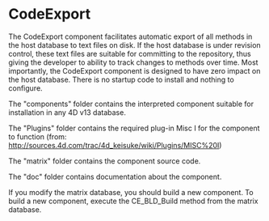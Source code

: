 CodeExport
==========

The CodeExport component facilitates automatic export of all methods in the host database to text files on disk.  If the host database is under revision control, these text files are suitable for committing to the repository, thus giving the developer to ability to track changes to methods over time. Most importantly, the CodeExport component is designed to have zero impact on the host database.  There is no startup code to install and nothing to configure.

The "components" folder contains the interpreted component suitable for installation in any 4D v13 database.

The "Plugins" folder contains the required plug-in Misc I for the component to function (from: http://sources.4d.com/trac/4d_keisuke/wiki/Plugins/MISC%20I)

The "matrix" folder contains the component source code.

The "doc" folder contains documentation about the component.

If you modify the matrix database, you should build a new component.  To build a new component, execute the CE_BLD_Build method from the matrix database.

